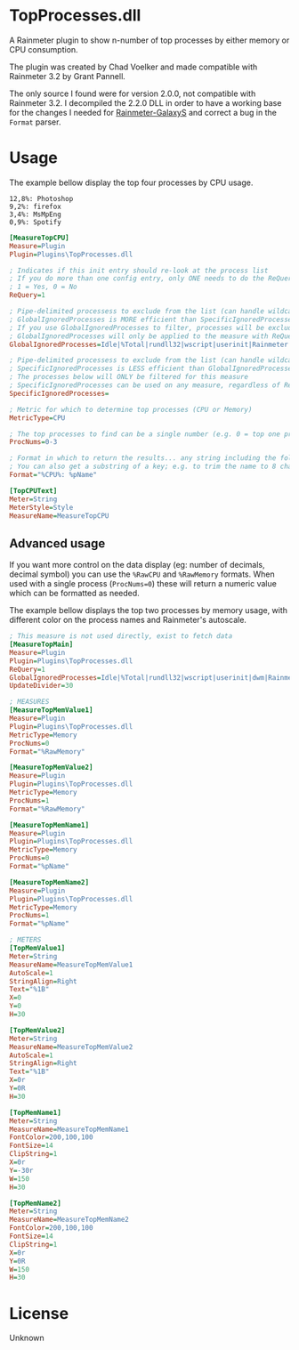 TopProcesses.dll
================

A Rainmeter plugin to show n-number of top processes by either memory or CPU consumption.

The plugin was created by Chad Voelker and made compatible with Rainmeter 3.2 by Grant Pannell.

The only source I found were for version 2.0.0, not compatible with Rainmeter 3.2. I decompiled the 2.2.0 DLL 
in order to have a working base for the changes I needed for [Rainmeter-GalaxyS](https://github.com/mistic100/rainmeter-GalaxyS) 
and correct a bug in the `Format` parser.

# Usage

The example bellow display the top four processes by CPU usage.

```
12,8%: Photoshop
9,2%: firefox
3,4%: MsMpEng
0,9%: Spotify
```

```ini
[MeasureTopCPU]
Measure=Plugin
Plugin=Plugins\TopProcesses.dll

; Indicates if this init entry should re-look at the process list
; If you do more than one config entry, only ONE needs to do the ReQuery
; 1 = Yes, 0 = No
ReQuery=1

; Pipe-delimited processess to exclude from the list (can handle wildcards, use the % or * character)
; GlobalIgnoredProcesses is MORE efficient than SpecificIgnoredProcesses as it filters globally (at the Perfmon query)
; If you use GlobalIgnoredProcesses to filter, processes will be excluded from all measures using the TopProcesses plugin
; GlobalIgnoredProcesses will only be applied to the measure with ReQuery=1
GlobalIgnoredProcesses=Idle|%Total|rundll32|wscript|userinit|Rainmeter|svchost*

; Pipe-delimited processess to exclude from the list (can handle wildcards, use the % or * character)
; SpecificIgnoredProcesses is LESS efficient than GlobalIgnoredProcesses as it filters per measure.
; The processes below will ONLY be filtered for this measure
; SpecificIgnoredProcesses can be used on any measure, regardless of ReQuery value
SpecificIgnoredProcesses=

; Metric for which to determine top processes (CPU or Memory)
MetricType=CPU

; The top processes to find can be a single number (e.g. 0 = top one process) or a range (0-4 = top five processes)
ProcNums=0-3

; Format in which to return the results... any string including the following keys: %pName %pID %CPU %Memory
; You can also get a substring of a key; e.g. to trim the name to 8 chars use this format: s(%pName,0,7)
Format="%CPU%: %pName"

[TopCPUText]
Meter=String
MeterStyle=Style
MeasureName=MeasureTopCPU
```

## Advanced usage

If you want more control on the data display (eg: number of decimals, decimal symbol) you can use the `%RawCPU` and `%RawMemory` formats. When used with a single process (`ProcNums=0`) these will return a numeric value which can be formatted as needed.

The example bellow displays the top two processes by memory usage, with different color on the process names and Rainmeter's autoscale.

```ini
; This measure is not used directly, exist to fetch data
[MeasureTopMain]
Measure=Plugin
Plugin=Plugins\TopProcesses.dll
ReQuery=1
GlobalIgnoredProcesses=Idle|%Total|rundll32|wscript|userinit|dwm|Rainmeter|svchost*|System
UpdateDivider=30

; MEASURES
[MeasureTopMemValue1]
Measure=Plugin
Plugin=Plugins\TopProcesses.dll
MetricType=Memory
ProcNums=0
Format="%RawMemory"

[MeasureTopMemValue2]
Measure=Plugin
Plugin=Plugins\TopProcesses.dll
MetricType=Memory
ProcNums=1
Format="%RawMemory"

[MeasureTopMemName1]
Measure=Plugin
Plugin=Plugins\TopProcesses.dll
MetricType=Memory
ProcNums=0
Format="%pName"

[MeasureTopMemName2]
Measure=Plugin
Plugin=Plugins\TopProcesses.dll
MetricType=Memory
ProcNums=1
Format="%pName"

; METERS
[TopMemValue1]
Meter=String
MeasureName=MeasureTopMemValue1
AutoScale=1
StringAlign=Right
Text="%1B"
X=0
Y=0
H=30

[TopMemValue2]
Meter=String
MeasureName=MeasureTopMemValue2
AutoScale=1
StringAlign=Right
Text="%1B"
X=0r
Y=0R
H=30

[TopMemName1]
Meter=String
MeasureName=MeasureTopMemName1
FontColor=200,100,100
FontSize=14
ClipString=1
X=0r
Y=-30r
W=150
H=30

[TopMemName2]
Meter=String
MeasureName=MeasureTopMemName2
FontColor=200,100,100
FontSize=14
ClipString=1
X=0r
Y=0R
W=150
H=30
```

# License

Unknown